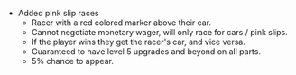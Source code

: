 - Added pink slip races
	- Racer with a red colored marker above their car. 
	- Cannot negotiate monetary wager, will only race for cars / pink slips.
	- If the player wins they get the racer's car, and vice versa.
	- Guaranteed to have level 5 upgrades and beyond on all parts.
	- 5% chance to appear.
